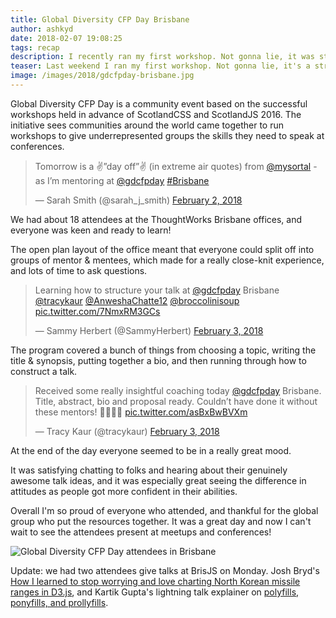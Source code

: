 ```yaml
---
title: Global Diversity CFP Day Brisbane
author: ashkyd
date: 2018-02-07 19:08:25
tags: recap
description: I recently ran my first workshop. Not gonna lie, it was stressful! But when I was told about Global Diversity CFP Day, I knew it was something I wanted to do!
teaser: Last weekend I ran my first workshop. Not gonna lie, it's a stressful experience! But when I was introduced to the idea of Global Diversity CFP Day, I knew it was something I wanted to help make happen!
image: /images/2018/gdcfpday-brisbane.jpg
---
```

Global Diversity CFP Day is a community event based on the successful workshops held in advance of ScotlandCSS and ScotlandJS 2016. The initiative sees communities around the world came together to run workshops to give underrepresented groups the skills they need to speak at conferences.

<blockquote class="twitter-tweet" data-lang="en"><p lang="en" dir="ltr">Tomorrow is a ✌️”day off”✌️ (in extreme air quotes) from <a href="https://twitter.com/mysortal?ref_src=twsrc%5Etfw">@mysortal</a> - as I’m mentoring at <a href="https://twitter.com/gdcfpday?ref_src=twsrc%5Etfw">@gdcfpday</a> <a href="https://twitter.com/hashtag/Brisbane?src=hash&amp;ref_src=twsrc%5Etfw">#Brisbane</a></p>&mdash; Sarah Smith (@sarah_j_smith) <a href="https://twitter.com/sarah_j_smith/status/959369578315882502?ref_src=twsrc%5Etfw">February 2, 2018</a></blockquote>

We had about 18 attendees at the ThoughtWorks Brisbane offices, and everyone was keen and ready to learn!

The open plan layout of the office meant that everyone could split off into groups of mentor & mentees, which made for a really close-knit experience, and lots of time to ask questions.

<blockquote class="twitter-tweet" data-lang="en"><p lang="en" dir="ltr">Learning how to structure your talk at <a href="https://twitter.com/gdcfpday?ref_src=twsrc%5Etfw">@gdcfpday</a> Brisbane <a href="https://twitter.com/tracykaur?ref_src=twsrc%5Etfw">@tracykaur</a> <a href="https://twitter.com/AnweshaChatte12?ref_src=twsrc%5Etfw">@AnweshaChatte12</a> <a href="https://twitter.com/broccolinisoup?ref_src=twsrc%5Etfw">@broccolinisoup</a> <a href="https://t.co/7NmxRM3GCs">pic.twitter.com/7NmxRM3GCs</a></p>&mdash; Sammy Herbert (@SammyHerbert) <a href="https://twitter.com/SammyHerbert/status/959663450229170176?ref_src=twsrc%5Etfw">February 3, 2018</a></blockquote>

The program covered a bunch of things from choosing a topic, writing the title & synopsis, putting together a bio, and then running through how to construct a talk.

<blockquote class="twitter-tweet" data-lang="en"><p lang="en" dir="ltr">Received some really insightful coaching today <a href="https://twitter.com/gdcfpday?ref_src=twsrc%5Etfw">@gdcfpday</a> Brisbane. Title, abstract, bio and proposal ready. Couldn’t have done it without these mentors! 🎤👩🏽‍💻 <a href="https://t.co/asBxBwBVXm">pic.twitter.com/asBxBwBVXm</a></p>&mdash; Tracy Kaur (@tracykaur) <a href="https://twitter.com/tracykaur/status/959714357373411328?ref_src=twsrc%5Etfw">February 3, 2018</a></blockquote>

At the end of the day everyone seemed to be in a really great mood.

It was satisfying chatting to folks and hearing about their genuinely awesome talk ideas, and it was especially great seeing the difference in attitudes as people got more confident in their abilities.

Overall I'm so proud of everyone who attended, and thankful for the global group who put the resources together. It was a great day and now I can't wait to see the attendees present at meetups and conferences!

<img src="/images/2018/gdcfpday-brisbane.jpg" alt="Global Diversity CFP Day attendees in Brisbane">

Update: we had two attendees give talks at BrisJS on Monday. Josh Bryd's <a href="https://www.youtube.com/watch?v=YMFNZ1beR14&index=1&list=PLTWhCv9icJ4ZOBRlwaRBEdvu72F4plfbn">How I learned to stop worrying and love charting North Korean missile ranges in D3.js</a>, and Kartik Gupta's lightning talk explainer on <a href="https://www.youtube.com/watch?v=Gbcy2rtmnf4&feature=youtu.be">polyfills, ponyfills, and prollyfills</a>.
